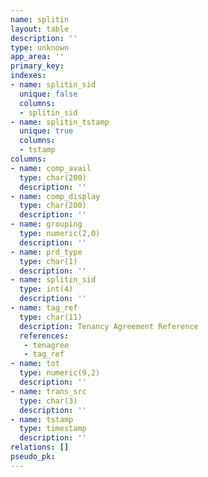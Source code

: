 ```yaml
---
name: splitin
layout: table
description: ''
type: unknown
app_area: ''
primary_key: 
indexes:
- name: splitin_sid
  unique: false
  columns:
  - splitin_sid
- name: splitin_tstamp
  unique: true
  columns:
  - tstamp
columns:
- name: comp_avail
  type: char(200)
  description: ''
- name: comp_display
  type: char(200)
  description: ''
- name: grouping
  type: numeric(2,0)
  description: ''
- name: prd_type
  type: char(1)
  description: ''
- name: splitin_sid
  type: int(4)
  description: ''
- name: tag_ref
  type: char(11)
  description: Tenancy Agreement Reference
  references:
   - tenagree
   - tag_ref
- name: tot
  type: numeric(9,2)
  description: ''
- name: trans_src
  type: char(3)
  description: ''
- name: tstamp
  type: timestamp
  description: ''
relations: []
pseudo_pk: 
---
```


